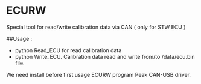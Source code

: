 # ECURW
Special tool for read/write calibration data via CAN ( only for STW ECU )

##Usage : 
* python Read_ECU  for read calibration data
* python Write_ECU. Calibration data read and write from/to /data/ecu.bin file.

We need install before first usage ECURW program Peak CAN-USB driver.
